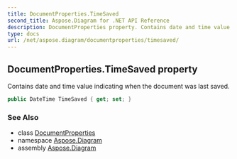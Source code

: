 ```yaml
---
title: DocumentProperties.TimeSaved
second_title: Aspose.Diagram for .NET API Reference
description: DocumentProperties property. Contains date and time value indicating when the document was last saved
type: docs
url: /net/aspose.diagram/documentproperties/timesaved/
---
```

## DocumentProperties.TimeSaved property

Contains date and time value indicating when the document was last saved.

```csharp
public DateTime TimeSaved { get; set; }
```

### See Also

* class [DocumentProperties](../)
* namespace [Aspose.Diagram](../../documentproperties/)
* assembly [Aspose.Diagram](../../../)


